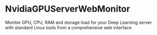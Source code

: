 # NvidiaGPUServerWebMonitor
Monitor GPU, CPU, RAM and storage load for your Deep Learning server with standard Linux tools from a comprehensive web interface
